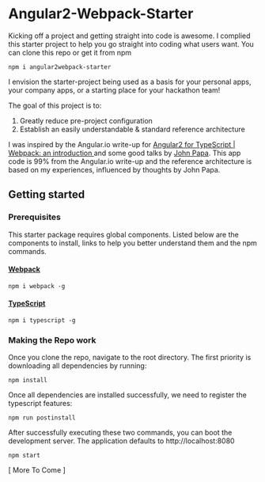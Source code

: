 # Angular2-Webpack-Starter
Kicking off a project and getting straight into code is awesome.  I complied this starter project to help you go straight into coding what users want.  You can clone this repo or get it from npm
```
npm i angular2webpack-starter
```

I envision the starter-project being used as a basis for your personal apps, your company apps, or a starting place for your hackathon team!

The goal of this project is to:

1. Greatly reduce pre-project configuration
2. Establish an easily understandable & standard reference architecture

I was inspired by the Angular.io write-up for [Angular2 for TypeScript | Webpack: an introduction
](https://angular.io/docs/ts/latest/guide/webpack.html) and some good talks by [John Papa](https://github.com/johnpapa).  This app code is 99% from the Angular.io write-up and the reference architecture is based on my experiences, influenced by thoughts by John Papa.

## Getting started
### Prerequisites 
This starter package requires global components.  Listed below are the components to install, links to help you better understand them and the npm commands.

#### [Webpack](http://webpack.github.io/docs/)
```
npm i webpack -g
```
#### [TypeScript](https://www.typescriptlang.org/)
```
npm i typescript -g
```

### Making the Repo work
Once you clone the repo, navigate to the root directory.  The first priority is downloading all dependencies by running:
```
npm install 
```
Once all dependencies are installed successfully, we need to register the typescript features:
```
npm run postinstall
```
After successfully executing these two commands, you can boot the development server.  The application defaults to http://localhost:8080
```
npm start
```

[ More To Come ]
